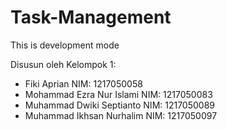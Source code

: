 # Task-Management

This is development mode

Disusun oleh Kelompok 1:

- Fiki Aprian NIM: 1217050058
- Mohammad Ezra Nur Islami NIM: 1217050083
- Muhammad Dwiki Septianto NIM: 1217050089
- Muhammad Ikhsan Nurhalim NIM: 1217050097
